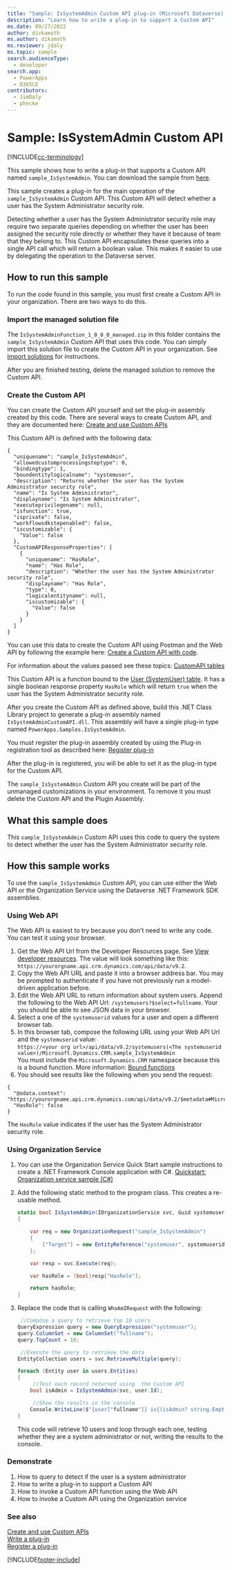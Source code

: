 ```yaml
---
title: "Sample: IsSystemAdmin Custom API plug-in (Microsoft Dataverse) | Microsoft Docs"
description: "Learn how to write a plug-in to support a Custom API"
ms.date: 09/27/2022
author: divkamath
ms.author: dikamath
ms.reviewer: jdaly
ms.topic: sample
search.audienceType:
  - developer
search.app:
  - PowerApps
  - D365CE
contributors:
  - JimDaly
  - phecke
---
```


# Sample: IsSystemAdmin Custom API

[!INCLUDE[cc-terminology](../../includes/cc-terminology.md)]

This sample shows how to write a plug-in that supports a Custom API named `sample_IsSystemAdmin`. You can download the sample from [here](https://github.com/microsoft/PowerApps-Samples/tree/master/dataverse/orgsvc/C%23/IsSystemAdminCustomAPI).

This sample creates a plug-in for the main operation of the `sample_IsSystemAdmin` Custom API. This Custom API will detect whether a user has the System Administrator security role.

Detecting whether a user has the System Administrator security role may require two separate queries depending on whether the user has been assigned the security role directly or whether they have it because of team that they belong to. This Custom API encapsulates these queries into a single API call which will return a boolean value. This makes it easier to use by delegating the operation to the Dataverse server.

## How to run this sample

To run the code found in this sample, you must first create a Custom API in your organization. There are two ways to do this.

### Import the managed solution file

The `IsSystemAdminFunction_1_0_0_0_managed.zip` in this folder contains the `sample_IsSystemAdmin` Custom API that uses this code. You can simply import this solution file to create the Custom API in your organization. See [Import solutions](../../../../maker/data-platform/import-update-export-solutions.md) for instructions.

After you are finished testing, delete the managed solution to remove the Custom API.

### Create the Custom API

You can create the Custom API yourself and set the plug-in assembly created by this code.
There are several ways to create Custom API, and they are documented here: [Create and use Custom APIs](../../custom-api.md)

This Custom API is defined with the following data:

```
{
  "uniquename": "sample_IsSystemAdmin",
  "allowedcustomprocessingsteptype": 0,
  "bindingtype": 1,
  "boundentitylogicalname": "systemuser",
  "description": "Returns whether the user has the System Administrator security role",
  "name": "Is System Administrator",
  "displayname": "Is System Administrator",
  "executeprivilegename": null,
  "isfunction": true,
  "isprivate": false,
  "workflowsdkstepenabled": false,
  "iscustomizable": {
    "Value": false
  },
  "CustomAPIResponseProperties": [
    {
      "uniquename": "HasRole",
      "name": "Has Role",
      "description": "Whether the user has the System Administrator security role",
      "displayname": "Has Role",
      "type": 0,
      "logicalentityname": null,
      "iscustomizable": {
        "Value": false
      }
    }
  ]
}
```

You can use this data to create the Custom API using Postman and the Web API by following the example here: [Create a Custom API with code](../../create-custom-api-with-code.md).

For information about the values passed see these topics: [CustomAPI tables](../../custom-api-tables.md)

This Custom API is a function bound to the [User (SystemUser) table](../../reference/entities/systemuser.md). It has a single boolean response property `HasRole` which will return `true` when the user has the System Administrator security role.

After you create the Custom API as defined above, build this .NET Class Library project to generate a plug-in assembly named `IsSystemAdminCustomAPI.dll`. This assembly will have a single plug-in type named `PowerApps.Samples.IsSystemAdmin`.

You must register the plug-in assembly created by using the Plug-in registration tool as described here: [Register plug-in](../../tutorial-write-plug-in.md#register-plug-in)

After the plug-in is registered, you will be able to set it as the plug-in type for the Custom API.

The `sample_IsSystemAdmin` Custom API you create will be part of the unmanaged customizations in your environment. To remove it you must delete the Custom API and the Plugin Assembly.

## What this sample does

This `sample_IsSystemAdmin` Custom API uses this code to query the system to detect whether the user has the System Administrator security role.

## How this sample works

To use the `sample_IsSystemAdmin` Custom API, you can use either the Web API or the Organization Service using the Dataverse .NET Framework SDK assemblies.

### Using Web API

The Web API is easiest to try because you don't need to write any code. You can test it using your browser.

1. Get the Web API Url from the Developer Resources page. See [View developer resources](../../view-download-developer-resources.md). The value will look something like this: `https://yourorgname.api.crm.dynamics.com/api/data/v9.2`.
1. Copy the Web API URL and paste it into a browser address bar. You may be prompted to authenticate if you have not previously run a model-driven application before.
1. Edit the Web API URL to return information about system users. Append the following to the Web API Url: `/systemusers?$select=fullname`. Your you should be able to see JSON data in your browser.
1. Select a one of the `systemuserid` values for a user and open a different browser tab.
1. In this browser tab, compose the following URL using your Web API Url and the `systemuserid` value: <br />
   `https://<your org url>/api/data/v9.2/systemusers(<The systemuserid value>)/Microsoft.Dynamics.CRM.sample_IsSystemAdmin`<br />
   You must include the `Microsoft.Dynamics.CRM` namespace because this is a bound function. More information: [Bound functions](../../webapi/use-web-api-functions.md#bound-functions)
1. You should see results like the following when you send the request:<br />

```
{
  "@odata.context": "https://yourorgname.api.crm.dynamics.com/api/data/v9.2/$metadata#Microsoft.Dynamics.CRM.sample_IsSystemAdminResponse",
  "HasRole": false
}
```

The `HasRole` value indicates if the user has the System Administrator security role.

### Using Organization Service

1. You can use the Organization Service Quick Start sample instructions to create a .NET Framework Console application with C#. [Quickstart: Organization service sample (C#)](../quick-start-org-service-console-app.md)
1. Add the following static method to the program class. This creates a re-usable method.

   ```csharp
   static bool IsSystemAdmin(IOrganizationService svc, Guid systemuserid)
   {

       var req = new OrganizationRequest("sample_IsSystemAdmin")
       {
           ["Target"] = new EntityReference("systemuser", systemuserid)
       };

       var resp = svc.Execute(req);

       var hasRole = (bool)resp["HasRole"];

       return hasRole;
   }
   ```

1. Replace the code that is calling `WhoAmIRequest` with the following:

   ```csharp
    //Compose a query to retrieve top 10 users
   QueryExpression query = new QueryExpression("systemuser");
   query.ColumnSet = new ColumnSet("fullname");
   query.TopCount = 10;

    //Execute the query to retrieve the data
   EntityCollection users = svc.RetrieveMultiple(query);

   foreach (Entity user in users.Entities)
   {
        //Test each record returned using  the Custom API
       bool isAdmin = IsSystemAdmin(svc, user.Id);

        //Show the results in the console
       Console.WriteLine($"{user["fullname"]} is{(isAdmin? string.Empty: " not")} an administrator");
   }
   ```

   This code will retrieve 10 users and loop through each one, testing whether they are a system administrator or not, writing the results to the console.

### Demonstrate

1. How to query to detect if the user is a system administrator
1. How to write a plug-in to support a Custom API
1. How to invoke a Custom API function using the Web API
1. How to invoke a Custom API using the Organization service

### See also

[Create and use Custom APIs](../../custom-api.md)<br />
[Write a plug-in](../../write-plug-in.md)<br />
[Register a plug-in](../../register-plug-in.md)

[!INCLUDE[footer-include](../../../../includes/footer-banner.md)]
